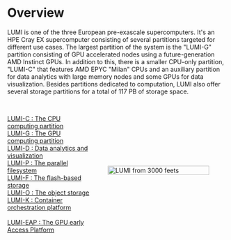 

<style scoped>
.lumi-overview {
  display: flex; 
  flex-direction: row; 
  align-items: center;
}

.lumi-overview p {
  width: 45%;
}

.lumi-overview figure {
    width: 55%;
  }

@media (max-width: 740px) {
  .lumi-overview {
    flex-direction: column;
  }

  .lumi-overview p {
    width: 50%;
  }

  .lumi-overview figure {
    width: 50%;
  }
}
</style>

<!-- # LUMI Hardware -->
# Overview

[lumi-c]: ../computing/systems/lumic.md
[lumi-g]: ../computing/systems/lumig.md
[lumi-d]: ../computing/systems/lumid.md
[lumi-f]: ../storage/parallel/lumif.md
[lumi-p]: ../storage/parallel/lumip.md
[lumi-o]: ../storage/parallel/lumio.md
[eap]: ../eap/index.md

<!-- [LUMI-C : The CPU computing partition][lumi-c]

[LUMI-G : The GPU computing partition][lumi-g]

[LUMI-D : Data analytics and visualization on LUMI][lumi-d]

[LUMI-F : The flash-based storage of LUMI][lumi-f]

[LUMI-P : The parallel filesystem of LUMI][lumi-p]

[LUMI-O : The object storage][lumi-o]

<br /> 

[LUMI-EAP : The GPU early Access Platform LUMI][eap] 

-->

<!-- 
<div class="lumi-overview">
  <figure>
    <img 
      src="../../assets/images/lumi-snowflake.svg" 
      width="90%" 
      style="margin: 0 auto;"
      alt="LUMI from 3000 feets"
    >
  </figure>
</div> -->

<!-- <font size="-1">
</font> -->


LUMI is one of the three European pre-exascale supercomputers. It's an HPE Cray EX supercomputer consisting of several partitions targeted for different use cases. The largest partition of the system is the "LUMI-G" partition consisting of GPU accelerated nodes using a future-generation AMD Instinct GPUs. In addition to this, there is a smaller CPU-only partition, "LUMI-C" that features AMD EPYC "Milan" CPUs and an auxiliary partition for data analytics with large memory nodes and some GPUs for data 
visualization. Besides partitions dedicated to computation, LUMI also offer several storage partitions for a total of 117 PB of storage space.


<div class="lumi-overview">
  <p>
    <br>
    <a href="../../computing/systems/lumic/">LUMI-C : The CPU computing partition</a><br>
    <a href="../../computing/systems/lumig/">LUMI-G : The GPU computing partition</a><br>
    <a href="../../computing/systems/lumid/">LUMI-D : Data analytics and visualization</a><br>
    <a href="../../storage/parallel/lumip/">LUMI-P : The parallel filesystem</a><br>
    <a href="../../storage/parallel/lumif/">LUMI-F : The flash-based storage</a><br>
    <a href="../../storage/object/">LUMI-O : The object storage</a><br>
    <a href="../../computing/auxiliary/lumik/">LUMI-K : Container orchestration platform</a><br>
    <!-- LUMI-O : The object storage
    <br />
    LUMI-K : Container orchestration platform
    <br /> -->
    <br />
    <a href="../../eap/">LUMI-EAP : The GPU early Access Platform</a>
  
  </p>
    <figure>
    <img 
      src="../../assets/images/lumi-snowflake.svg" 
      width="100%" 
      style="margin: 0 auto;"
      alt="LUMI from 3000 feets"
    >
  </figure>  
</div>



